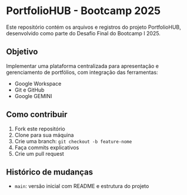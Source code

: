 # PortfolioHUB - Bootcamp 2025

Este repositório contém os arquivos e registros do projeto PortfolioHUB, desenvolvido como parte do Desafio Final do Bootcamp I 2025.

## Objetivo

Implementar uma plataforma centralizada para apresentação e gerenciamento de portfólios, com integração das ferramentas:

- Google Workspace
- Git e GitHub
- Google GEMINI

## Como contribuir

1. Fork este repositório
2. Clone para sua máquina
3. Crie uma branch: `git checkout -b feature-nome`
4. Faça commits explicativos
5. Crie um pull request

## Histórico de mudanças

- `main`: versão inicial com README e estrutura do projeto
